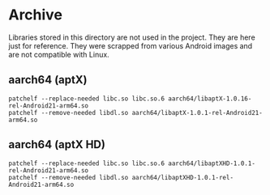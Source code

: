 # Archive

Libraries stored in this directory are not used in the project. They are here
just for reference. They were scrapped from various Android images and are not
compatible with Linux.

## aarch64 (aptX)

```shell
patchelf --replace-needed libc.so libc.so.6 aarch64/libaptX-1.0.16-rel-Android21-arm64.so
patchelf --remove-needed libdl.so aarch64/libaptX-1.0.1-rel-Android21-arm64.so
```

## aarch64 (aptX HD)

```shell
patchelf --replace-needed libc.so libc.so.6 aarch64/libaptXHD-1.0.1-rel-Android21-arm64.so
patchelf --remove-needed libdl.so aarch64/libaptXHD-1.0.1-rel-Android21-arm64.so
```
